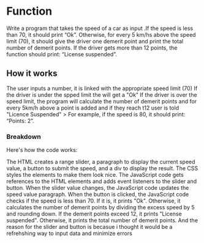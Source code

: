 # Function
Write a program that takes the speed of a car as input .If the speed is less than 70, it should print “Ok”. Otherwise, for every 5 km/hs above the speed limit (70), it should give the driver one demerit point and print the total number of demerit points.
 If the driver gets more than 12 points, the function should print: “License suspended”.
## How it works 
The user inputs a number, it is linked with the appropriate speed limit (70) If the driver is under the spped limit the will get a "Ok"
If the driver is over the speed limit, the program will calculate the number of demerit points and for every 5km/h above a point is added and if they reach t12 user is told "Licence Suspended"
    > For example, if the speed is 80, it should print: “Points: 2”.
### Breakdown
  Here's how the code works:

The HTML creates a range slider, a paragraph to display the current speed value, a button to submit the speed, and a div to display the result.
The CSS styles the elements to make them look nice.
The JavaScript code gets references to the HTML elements and adds event listeners to the slider and button.
When the slider value changes, the JavaScript code updates the speed value paragraph.
When the button is clicked, the JavaScript code checks if the speed is less than 70. If it is, it prints "Ok". Otherwise, it calculates the number of demerit points by dividing the excess speed by 5 and rounding down. If the demerit points exceed 12, it prints "License suspended". Otherwise, it prints the total number of demerit points.
And the reason for the slider and button is becasue i thought it would be a refrehshing way to input data and minimize errors
